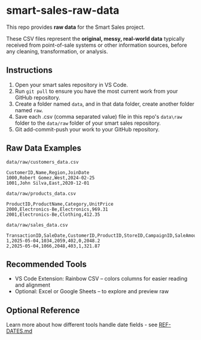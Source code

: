 # smart-sales-raw-data

This repo provides **raw data** for the Smart Sales project.

These CSV files represent the **original, messy, real-world data** typically received from point-of-sale systems or other information sources, before any cleaning, transformation, or analysis.

## Instructions

1. Open your smart sales repository in VS Code. 
2. Run `git pull` to ensure you have the most current work from your GitHub repository. 
3. Create a folder named `data`, and in that data folder, create another folder named `raw`. 
4. Save each .csv (comma separated value) file in this repo's `data\raw` folder to the `data/raw` folder of your smart sales repository. 
5. Git add-commit-push your work to your GitHub repository.


## Raw Data Examples

`data/raw/customers_data.csv`

```csv
CustomerID,Name,Region,JoinDate
1000,Robert Gomez,West,2024-02-25
1001,John Silva,East,2020-12-01
```

`data/raw/products_data.csv`

```csv
ProductID,ProductName,Category,UnitPrice
2000,Electronics-Be,Electronics,969.31
2001,Electronics-Be,Clothing,412.35
```

`data/raw/sales_data.csv`

```csv
TransactionID,SaleDate,CustomerID,ProductID,StoreID,CampaignID,SaleAmount
1,2025-05-04,1034,2059,402,0,2048.2
2,2025-05-04,1066,2048,403,1,321.87
```


## Recommended Tools

- VS Code Extension: Rainbow CSV – colors columns for easier reading and alignment
- Optional: Excel or Google Sheets – to explore and preview raw 

## Optional Reference

Learn more about how different tools handle date fields - see [REF-DATES.md](REF-DATES.md)
